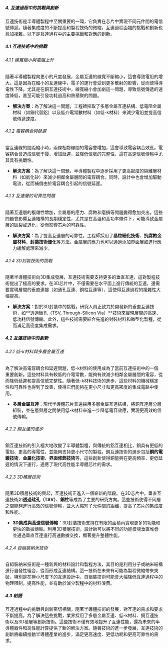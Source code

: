##### 4. 互連過程中的挑戰與創新

互連技術是半導體製程中至關重要的一環，它負責在芯片中實現不同元件間的電信號傳遞。隨著集成度的不斷提高和製程技術的微縮，互連過程面臨的挑戰和創新也愈加複雜。以下是互連過程中的主要挑戰和對應的創新。

##### 4.1 互連技術中的挑戰

###### 4.1.1 線寬縮小與電阻上升
隨著半導體製程向更小的尺度發展，金屬互連的線寬不斷縮小，這會導致電阻的增大。這是因為在細小的互連線中，電子的運行會受到更多散射的影響，從而使得導電性下降。尤其是在銅互連技術中，線寬縮小會加劇這一問題，導致信號傳遞的速度降低，甚至可能引發功耗過高和熱積聚的問題。

- **解決方案**：為了解決這一問題，工程師採取了多層金屬互連結構、低電阻金屬材料（如銅代替鋁）以及低介電常數材料（如低-k材料）來減少電阻並提高信號傳遞速度。

###### 4.1.2 電容耦合與延遲
當互連線的間距縮小時，兩條相鄰線間的電容會增加，這會導致電容耦合效應。電容耦合會造成信號干擾，增加延遲，並降低信號的完整性，這在高速信號傳輸中尤其具有挑戰性。

- **解決方案**：為了解決這一問題，半導體製程中逐步採用了更高密度的隔離層材料（如氮化矽）來減少相鄰金屬層間的電容耦合。同時，設計中也會增加驅動電流，從而補償由於電容耦合引起的信號延遲。

###### 4.1.3 互連層的可靠性問題
隨著互連層的複雜性增加，金屬層的應力、腐蝕和磨損等問題變得愈加突出。這些問題會影響互連結構的長期穩定性，尤其是在高溫和高功率條件下，可能導致金屬層的破裂或退化，從而影響芯片的可靠性。

- **解決方案**：為了提高互連層的可靠性，工程師採用了**晶粒細化技術**、**抗腐蝕金屬材料**、**封裝技術優化**等方法。金屬層的應力也可以通過添加界面層或進行應力緩解處理來減少。

###### 4.1.4 3D封裝技術的挑戰
隨著半導體技術向3D集成發展，互連技術需要支持更多的垂直互連，這對製程技術提出了極高的要求。在3D芯片中，不僅需要在水平面上進行傳統的互連，還需要實現層間的垂直連接（如通孔互連、銅柱互連等），這使得互連過程的複雜性大幅提高。

- **解決方案**：對於3D封裝中的挑戰，研究人員正致力於開發新的垂直互連技術，如**透過硅孔（TSV, Through-Silicon Via）**技術來實現層間的高速、低功耗信號傳輸。此外，這些技術需要結合先進的封裝材料和微型化製程，從而滿足高密度集成需求。

##### 4.2 互連技術中的創新

###### 4.2.1 低-k材料與多層金屬互連
為了解決高電容耦合和延遲問題，低-k材料的使用成為了當前互連技術中的一個重要創新。這些材料具有較低的介電常數，能夠有效減少相鄰金屬層間的電容，從而降低延遲和提高信號完整性。隨著低-k材料技術的進步，這些材料的機械穩定性和可靠性也得到了改善，使得它們能夠在更小尺寸和更高密度的集成電路中使用。

- **多層金屬互連**：現代半導體芯片普遍採用多層金屬互連結構，將銅互連層分層組裝，並在層與層之間使用低-k材料來進一步降低電容效應，實現更高效的信號傳輸。

###### 4.2.2 銅互連的進步
銅互連技術的引入極大地改變了半導體製程，與傳統的鋁互連相比，銅具有更低的電阻、更高的導電性，並能夠支持更小尺寸的製程。銅互連技術的進步包括**銅的電鍍技術**、**金屬化技術**、**界面修飾技術**等，這些創新使得銅能夠在更高頻率、更低延遲的情況下運行，適應了現代高性能半導體芯片的需求。

###### 4.2.3 3D積層技術
隨著3D積層技術的興起，互連技術正進入一個嶄新的階段。在3D芯片中，垂直互連技術如**透過硅孔（TSV）**、**銅柱**等成為了主要的研究方向。這些技術使得不同層之間能夠進行高效的信號傳輸，並大大縮短了元件間的距離，提高了芯片的集成度和性能。

- **3D集成與高速信號傳輸**：3D封裝技術支持在有限的面積內實現更多的功能和更快的數據傳輸。利用3D積層技術，設計師可以將不同的功能模塊垂直堆疊並通過垂直互連進行高速數據交換，顯著提升整體性能。

###### 4.2.4 自組裝納米技術
自組裝納米技術是一種新興的材料設計和製程方法，其目的是利用分子或納米結構進行自發性組合，從而形成互連結構。這一技術在未來有可能為製程微縮帶來突破，特別是在極小尺度下的互連設計中。自組裝技術可能會大幅降低互連過程中的物理限制，提高性能，並有助於減少製程中的材料浪費。

##### 4.3 結語

互連過程中的挑戰與創新密切相關，隨著半導體技術的發展，對互連的需求和要求不斷提高。為了解決這些挑戰，業界採用了多層金屬互連、低-k材料、銅互連技術以及3D積層等創新技術。這些技術不僅有效地提升了互連性能，還為未來的半導體器件和高性能計算提供了新的解決方案。隨著技術的進一步發展，互連技術的創新將繼續推動半導體產業的進步，滿足更高速度、更低功耗和更高可靠性的需求。